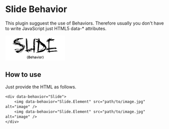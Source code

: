 Slide Behavior
===========

This plugin sugguest the use of Behaviors. Therefore usually you don't have to write JavaScript just HTML5 data-* attributes.

![Screenshot](https://github.com/daKmoR/mootools-slide/raw/master/screen.png)

How to use
----------

Just provide the HTML as follows. 

	<div data-behavior="Slide">
		<img data-behavior="Slide.Element" src="path/to/image.jpg" alt="image" />
		<img data-behavior="Slide.Element" src="path/to/image.jpg" alt="image" />
	</div>